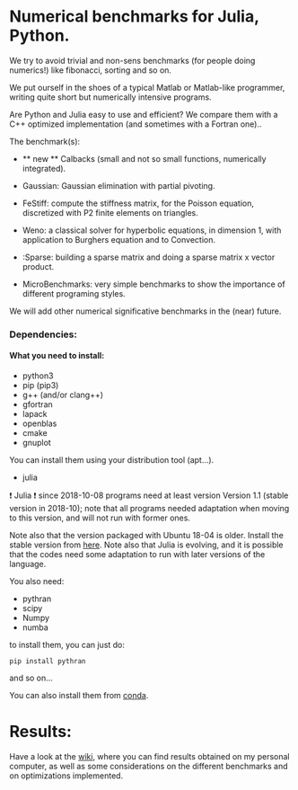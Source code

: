 
# Numerical benchmarks for Julia, Python.

We try to avoid trivial and non-sens benchmarks (for people doing
numerics!) like fibonacci, sorting and so on.

We put ourself in the shoes of a typical Matlab or Matlab-like
programmer, writing quite short but numerically intensive
programs. 

 Are Python
and Julia easy to use and efficient? We compare them with a C++
optimized implementation (and sometimes with a Fortran one)..

The benchmark(s):

*  ** new ** Calbacks (small and not so small functions, numerically integrated).

* Gaussian:  Gaussian elimination with partial pivoting.
  
* FeStiff: compute the stiffness matrix, for the Poisson equation,
  discretized with P2 finite elements on triangles.
  
*  Weno: a classical solver for hyperbolic equations, in
  dimension 1, with application to Burghers equation and to Convection. 

* :Sparse: building a sparse matrix and doing a sparse matrix x vector product.
  
* MicroBenchmarks: very simple benchmarks to show the importance
  of different programing styles. 


We will add other numerical significative benchmarks in the (near) future.

### Dependencies:

#### What you need to install:


- python3
- pip (pip3)
- g++ (and/or clang++)
- gfortran
- lapack
- openblas
- cmake
- gnuplot

You can install them using your distribution tool (apt...).

- julia

:exclamation: Julia :exclamation: since 2018-10-08 programs  need at least  version Version 1.1 (stable
version in 2018-10); note that all programs needed adaptation when moving to this version, and will not run with former ones.

Note also that the version packaged with  Ubuntu 18-04  is older. Install the stable version from
[here](https://julialang.org). Note also that Julia is evolving, and it is
possible that the codes need some adaptation to run with later
versions of the language.


You also need:

- pythran
- scipy
- Numpy
- numba

to install them,  you can just do:

```
pip install pythran
```
and so on...

You can also install them from [conda](https://conda.io/docs/).

# Results:

Have a look at the [wiki](https://github.com/Thierry-Dumont/BenchmarksPythonJuliaAndCo/wiki), where you can find results obtained on my personal
computer, as well as some considerations on the different benchmarks
and on optimizations implemented.
